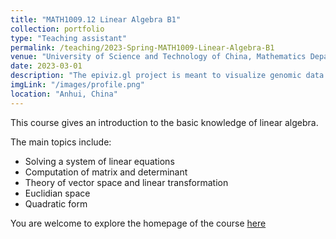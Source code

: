 ```yaml
---
title: "MATH1009.12 Linear Algebra B1"
collection: portfolio
type: "Teaching assistant"
permalink: /teaching/2023-Spring-MATH1009-Linear-Algebra-B1
venue: "University of Science and Technology of China, Mathematics Department"
date: 2023-03-01
description: "The epiviz.gl project is meant to visualize genomic data using webgl and webworkers, in an effort to give a fluid, high-performance user experience. Visualizations are defined via a declarative specification."
imgLink: "/images/profile.png"
location: "Anhui, China"
---
```




This course gives an introduction to the basic knowledge of linear algebra. 

The main topics include:
- Solving a system of linear equations
- Computation of matrix and determinant
- Theory of vector space and linear transformation
- Euclidian space
- Quadratic form

 You are welcome to explore the homepage of the course [here](http://home.ustc.edu.cn/~wyx_mail/linear_algebra_b1.html/) 

<div id="echart" style="width: 600px; height: 400px;"></div>
<script type="text/javascript">
    var myChart = echarts.init(document.getElementById('echart'));

    var option = {
        title: {
            text: 'ECharts Example'
        },
        tooltip: {},
        xAxis: {
            data: ["Mon", "Tue", "Wed", "Thu", "Fri", "Sat", "Sun"]
        },
        yAxis: {},
        series: [{
            name: 'Sales',
            type: 'line',
            data: [5, 20, 36, 10, 10, 20, 30]
        }]
    };

    myChart.setOption(option);
</script>

